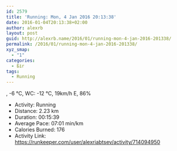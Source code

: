 ```yaml
---
id: 2579
title: 'Running: Mon, 4 Jan 2016 20:13:38'
date: 2016-01-04T20:13:38+02:00
author: alexrb
layout: post
guid: http://alexrb.name/2016/01/running-mon-4-jan-2016-201338/
permalink: /2016/01/running-mon-4-jan-2016-201338/
xyz_smap:
  - "1"
categories:
  - Біг
tags:
  - Running
---
```

, -6 &deg;C, WC: -12 &deg;C, 19km/h E, 86%

<ul class="rk-list">
  <li class="rk-activity">
    Activity: Running
  </li>
  <li class="rk-distance">
    Distance: 2.23 km
  </li>
  <li class="rk-duration">
    Duration: 00:15:39
  </li>
  <li class="rk-avg-pace">
    Average Pace: 07:01 min/km
  </li>
  <li class="rk-calories">
    Calories Burned: 176
  </li>
  <li class="rk-activity-link">
    Activity Link: <a href="https://runkeeper.com/user/alexriabtsev/activity/714094950">https://runkeeper.com/user/alexriabtsev/activity/714094950</a>
  </li>
</ul>